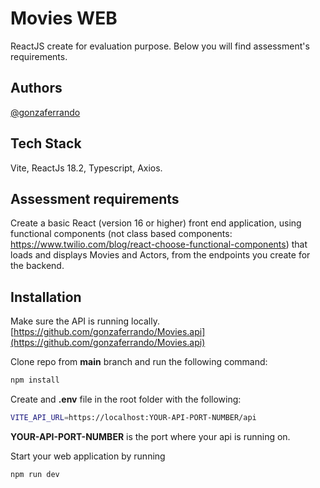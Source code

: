 # Movies WEB

ReactJS create for evaluation purpose. Below you will find assessment's requirements.

## Authors

[@gonzaferrando](https://www.github.com/gonzaferrando)

## Tech Stack

Vite, ReactJs 18.2, Typescript, Axios.

## Assessment requirements

Create a basic React (version 16 or higher) front end application, using functional components (not class based components: https://www.twilio.com/blog/react-choose-functional-components) that loads and displays Movies and Actors, from the endpoints you create for the backend.

## Installation

Make sure the API is running locally. [https://github.com/gonzaferrando/Movies.api](https://github.com/gonzaferrando/Movies.api)

Clone repo from **main** branch and run the following command:

```bash
npm install
```

Create and **.env** file in the root folder with the following:

```bash
VITE_API_URL=https://localhost:YOUR-API-PORT-NUMBER/api
```

**YOUR-API-PORT-NUMBER** is the port where your api is running on.

Start your web application by running

```bash
npm run dev
```
